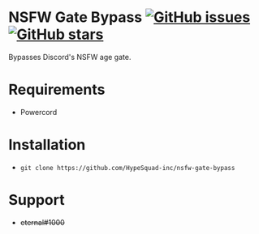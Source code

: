 # NSFW Gate Bypass [![GitHub issues](https://img.shields.io/github/issues/HypeSquad-inc/NSFW-gate-bypass?style=flat)](https://github.com/HypeSquad-inc/NSFW-gate-bypass/issues) [![GitHub stars](https://img.shields.io/github/stars/HypeSquad-inc/NSFW-gate-bypass?style=flat)](https://github.com/HypeSquad-inc/NSFW-gate-bypass/stargazers)
Bypasses Discord's NSFW age gate.

# Requirements
- Powercord

# Installation

-  `git clone https://github.com/HypeSquad-inc/nsfw-gate-bypass`

# Support
- ~~eternal#1000~~
